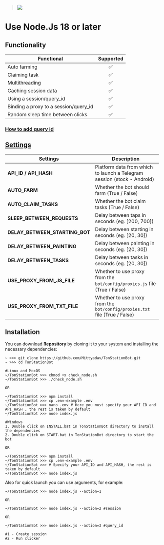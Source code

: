 > [<img src="https://img.shields.io/badge/Telegram-%40Me-orange">](https://t.me/roddyfred)

# Use Node.Js 18 or later

## Functionality

| Functional                            | Supported |
| ------------------------------------- | :-------: |
| Auto farming                          |    ✅     |
| Claiming task                         |    ✅     |
| Multithreading                        |    ✅     |
| Caching session data                  |    ✅     |
| Using a session/query_id              |    ✅     |
| Binding a proxy to a session/query_id |    ✅     |
| Random sleep time between clicks      |    ✅     |

### [How to add query id](https://github.com/Freddywhest/RockyRabbitBot/blob/main/AddQueryId.md)

## [Settings](https://github.com/FreddyWhest/TonStationBot/blob/main/.env-example)

| Settings                       | Description                                                                |
| ------------------------------ | -------------------------------------------------------------------------- |
| **API_ID / API_HASH**          | Platform data from which to launch a Telegram session (stock - Android)    |
| **AUTO_FARM**                  | Whether the bot should farm (True / False)                                 |
| **AUTO_CLAIM_TASKS**           | Whether the bot claim tasks (True / False)                                 |
| **SLEEP_BETWEEN_REQUESTS**     | Delay between taps in seconds (eg. [200, 700])                             |
| **DELAY_BETWEEN_STARTING_BOT** | Delay between starting in seconds (eg. [20, 30])                           |
| **DELAY_BETWEEN_PAINTING**     | Delay between painting in seconds (eg. [20, 30])                           |
| **DELAY_BETWEEN_TASKS**        | Delay between tasks in seconds (eg. [20, 30])                              |
| **USE_PROXY_FROM_JS_FILE**     | Whether to use proxy from the `bot/config/proxies.js` file (True / False)  |
| **USE_PROXY_FROM_TXT_FILE**    | Whether to use proxy from the `bot/config/proxies.txt` file (True / False) |

## Installation

You can download [**Repository**](https://github.com/Mittyadav/TonStationBot) by cloning it to your system and installing the necessary dependencies:

```shell
~ >>> git clone https://github.com/Mittyadav/TonStationBot.git
~ >>> cd TonStationBot

#Linux and MocOS
~/TonStationBot >>> chmod +x check_node.sh
~/TonStationBot >>> ./check_node.sh

OR

~/TonStationBot >>> npm install
~/TonStationBot >>> cp .env-example .env
~/TonStationBot >>> nano .env # Here you must specify your API_ID and API_HASH , the rest is taken by default
~/TonStationBot >>> node index.js

#Windows
1. Double click on INSTALL.bat in TonStationBot directory to install the dependencies
2. Double click on START.bat in TonStationBot directory to start the bot

OR

~/TonStationBot >>> npm install
~/TonStationBot >>> cp .env-example .env
~/TonStationBot >>> # Specify your API_ID and API_HASH, the rest is taken by default
~/TonStationBot >>> node index.js
```

Also for quick launch you can use arguments, for example:

```shell
~/TonStationBot >>> node index.js --action=1

OR

~/TonStationBot >>> node index.js --action=2 #session

OR

~/TonStationBot >>> node index.js --action=3 #query_id

#1 - Create session
#2 - Run clicker
```
